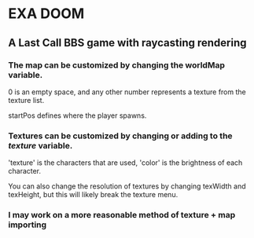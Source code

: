 # EXA DOOM
## A Last Call BBS game with raycasting rendering

### The map can be customized by changing the worldMap variable.

0 is an empty space, and any other number represents a texture from the texture list.

startPos defines where the player spawns.


### Textures can be customized by changing or adding to the *texture* variable.

'texture' is the characters that are used, 'color' is the brightness of each character.

You can also change the resolution of textures by changing texWidth and texHeight, but this will likely break the texture menu.


### I may work on a more reasonable method of texture + map importing
